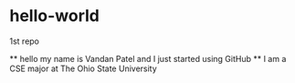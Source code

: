 # hello-world
1st repo

** hello my name is Vandan Patel and I just started using GitHub **
I am a CSE major at The Ohio State University 
